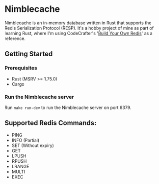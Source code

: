 # Nimblecache

Nimblecache is an in-memory database written in Rust that supports the Redis Serialization Protocol (RESP).
It's a hobby project of mine as part of learning Rust, where I'm using CodeCrafter's '[Build Your Own Redis](https://app.codecrafters.io/courses/redis/overview)'
as a reference.

## Getting Started

### Prerequisites

- Rust (MSRV >= 1.75.0)
- Cargo

### Run the Nimblecache server

Run `make run-dev` to run the Nimblecache server on port 6379.

## Supported Redis Commands:

- PING
- INFO (Partial)
- SET (Without expiry)
- GET
- LPUSH
- RPUSH
- LRANGE
- MULTI
- EXEC
